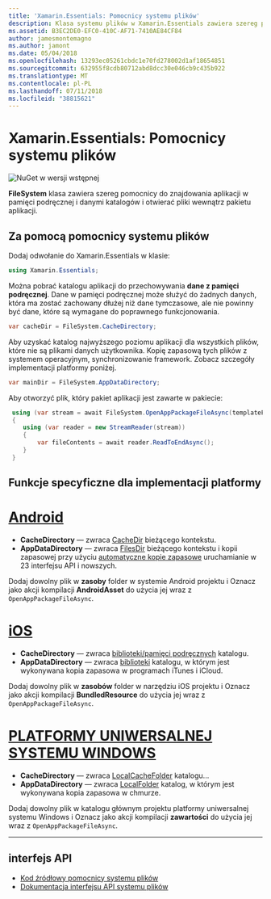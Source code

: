 ```yaml
---
title: 'Xamarin.Essentials: Pomocnicy systemu plików'
description: Klasa systemu plików w Xamarin.Essentials zawiera szereg pomocników, aby znaleźć pamięci podręcznej aplikacji i danych katalogów i otworzyć pliki wewnątrz pakietu aplikacji.
ms.assetid: B3EC2DE0-EFC0-410C-AF71-7410AE84CF84
author: jamesmontemagno
ms.author: jamont
ms.date: 05/04/2018
ms.openlocfilehash: 13293ec05261cbdc1e70fd278002d1af18654851
ms.sourcegitcommit: 632955f8cdb80712abd8dcc30e046cb9c435b922
ms.translationtype: MT
ms.contentlocale: pl-PL
ms.lasthandoff: 07/11/2018
ms.locfileid: "38815621"
---
```

# <a name="xamarinessentials-file-system-helpers"></a>Xamarin.Essentials: Pomocnicy systemu plików

![NuGet w wersji wstępnej](~/media/shared/pre-release.png)

**FileSystem** klasa zawiera szereg pomocnicy do znajdowania aplikacji w pamięci podręcznej i danymi katalogów i otwierać pliki wewnątrz pakietu aplikacji.

## <a name="using-file-system-helpers"></a>Za pomocą pomocnicy systemu plików

Dodaj odwołanie do Xamarin.Essentials w klasie:

```csharp
using Xamarin.Essentials;
```

Można pobrać katalogu aplikacji do przechowywania **dane z pamięci podręcznej**. Dane w pamięci podręcznej może służyć do żadnych danych, która ma zostać zachowany dłużej niż dane tymczasowe, ale nie powinny być dane, które są wymagane do poprawnego funkcjonowania.

```csharp
var cacheDir = FileSystem.CacheDirectory;
```

Aby uzyskać katalog najwyższego poziomu aplikacji dla wszystkich plików, które nie są plikami danych użytkownika. Kopię zapasową tych plików z systemem operacyjnym, synchronizowanie framework. Zobacz szczegóły implementacji platformy poniżej.

```csharp
var mainDir = FileSystem.AppDataDirectory;
```

Aby otworzyć plik, który pakiet aplikacji jest zawarte w pakiecie:

```csharp
 using (var stream = await FileSystem.OpenAppPackageFileAsync(templateFileName))
 {
    using (var reader = new StreamReader(stream))
    {
        var fileContents = await reader.ReadToEndAsync();
    }
 }
```

## <a name="platform-implementation-specifics"></a>Funkcje specyficzne dla implementacji platformy

# <a name="androidtabandroid"></a>[Android](#tab/android)

- **CacheDirectory** — zwraca [CacheDir](https://developer.android.com/reference/android/content/Context.html#getCacheDir) bieżącego kontekstu.
- **AppDataDirectory** — zwraca [FilesDir](https://developer.android.com/reference/android/content/Context.html#getFilesDir) bieżącego kontekstu i kopii zapasowej przy użyciu [automatyczne kopie zapasowe](https://developer.android.com/guide/topics/data/autobackup.html) uruchamianie w 23 interfejsu API i nowszych.

Dodaj dowolny plik w **zasoby** folder w systemie Android projektu i Oznacz jako akcji kompilacji **AndroidAsset** do użycia jej wraz z `OpenAppPackageFileAsync`.

# <a name="iostabios"></a>[iOS](#tab/ios)

- **CacheDirectory** — zwraca [biblioteki/pamięci podręcznych](https://developer.apple.com/library/content/documentation/FileManagement/Conceptual/FileSystemProgrammingGuide/FileSystemOverview/FileSystemOverview.html) katalogu.
- **AppDataDirectory** — zwraca [biblioteki](https://developer.apple.com/library/content/documentation/FileManagement/Conceptual/FileSystemProgrammingGuide/FileSystemOverview/FileSystemOverview.html) katalogu, w którym jest wykonywana kopia zapasowa w programach iTunes i iCloud.

Dodaj dowolny plik w **zasobów** folder w narzędziu iOS projektu i Oznacz jako akcji kompilacji **BundledResource** do użycia jej wraz z `OpenAppPackageFileAsync`.

# <a name="uwptabuwp"></a>[PLATFORMY UNIWERSALNEJ SYSTEMU WINDOWS](#tab/uwp)

- **CacheDirectory** — zwraca [LocalCacheFolder](https://docs.microsoft.com/en-us/uwp/api/windows.storage.applicationdata.localcachefolder#Windows_Storage_ApplicationData_LocalCacheFolder) katalogu...
- **AppDataDirectory** — zwraca [LocalFolder](https://docs.microsoft.com/en-us/uwp/api/windows.storage.applicationdata.localfolder#Windows_Storage_ApplicationData_LocalFolder) katalog, w którym jest wykonywana kopia zapasowa w chmurze.

Dodaj dowolny plik w katalogu głównym projektu platformy uniwersalnej systemu Windows i Oznacz jako akcji kompilacji **zawartości** do użycia jej wraz z `OpenAppPackageFileAsync`.

--------------

## <a name="api"></a>interfejs API

- [Kod źródłowy pomocnicy systemu plików](https://github.com/xamarin/Essentials/tree/master/Xamarin.Essentials/FileSystem)
- [Dokumentacja interfejsu API systemu plików](xref:Xamarin.Essentials.FileSystem)
